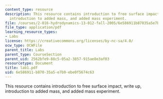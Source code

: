 ```yaml
---
content_type: resource
description: This resource contains introduction to free surface impact, write up,
  introduction to added mass, and added mass experiment.
file: /courses/2-016-hydrodynamics-13-012-fall-2005/6e586911b87035a5e7b9ebe0f5674c63_lab1.pdf
file_type: application/pdf
learning_resource_types:
- Labs
license: https://creativecommons.org/licenses/by-nc-sa/4.0/
ocw_type: OCWFile
parent_title: Labs
parent_type: CourseSection
parent_uid: 2562bfe9-88c5-05a2-3857-915ae8e3af03
resourcetype: Document
title: lab1.pdf
uid: 6e586911-b870-35a5-e7b9-ebe0f5674c63
---
```

This resource contains introduction to free surface impact, write up, introduction to added mass, and added mass experiment.